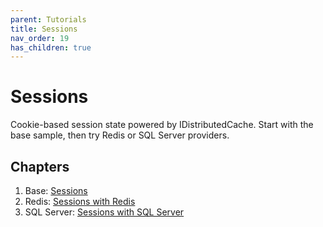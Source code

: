 ```yaml
---
parent: Tutorials
title: Sessions
nav_order: 19
has_children: true
---
```


# Sessions

Cookie-based session state powered by IDistributedCache. Start with the base sample, then try Redis or SQL Server providers.

## Chapters

1. Base: [Sessions](./1.Sessions.md)
2. Redis: [Sessions with Redis](./2.Sessions-Redis.md)
3. SQL Server: [Sessions with SQL Server](./3.Sessions-Sql.md)
